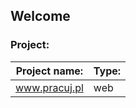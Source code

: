 ## Welcome



### Project:
| Project name: | Type: |
| ------------- | ----- |
| www.pracuj.pl | web   |


